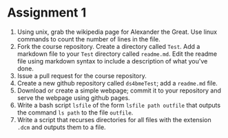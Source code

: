 # Assignment 1

1. Using unix, grab the wikipedia page for Alexander the Great. Use linux commands to count the number of lines in the file.
2. Fork the course repository. Create a directory called `Test`. Add a markdown file to your `Test` directory called `readme.md`. Edit the readme file using markdown syntax to include a description of what you've done.
3. Issue a pull request for the course repository.
4. Create a new github repository called `ds4bmeTest`; add a `readme.md` file. 
5. Download or create a simple webpage; commit it to your repository and serve the webpage using github pages.
6. Write a bash script `lsfile` of the form `lsfile path outfile` that outputs the command `ls path` to the file `outfile`.
7. Write a script that recurses directories for all files with the extension `.dcm` and outputs them to a file.


